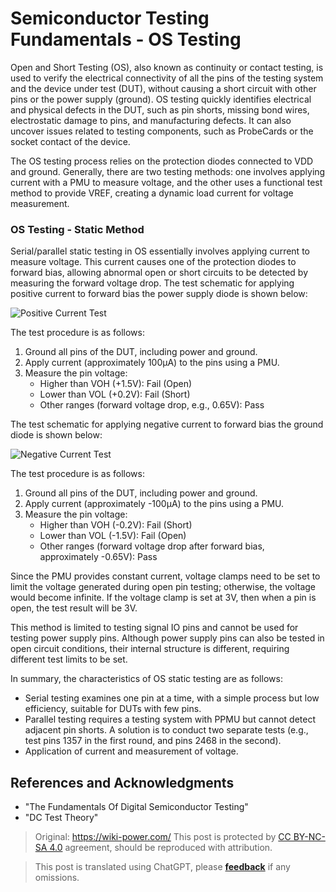 # Semiconductor Testing Fundamentals - OS Testing

Open and Short Testing (OS), also known as continuity or contact testing, is used to verify the electrical connectivity of all the pins of the testing system and the device under test (DUT), without causing a short circuit with other pins or the power supply (ground). OS testing quickly identifies electrical and physical defects in the DUT, such as pin shorts, missing bond wires, electrostatic damage to pins, and manufacturing defects. It can also uncover issues related to testing components, such as ProbeCards or the socket contact of the device.

The OS testing process relies on the protection diodes connected to VDD and ground. Generally, there are two testing methods: one involves applying current with a PMU to measure voltage, and the other uses a functional test method to provide VREF, creating a dynamic load current for voltage measurement.

### OS Testing - Static Method

Serial/parallel static testing in OS essentially involves applying current to measure voltage. This current causes one of the protection diodes to forward bias, allowing abnormal open or short circuits to be detected by measuring the forward voltage drop. The test schematic for applying positive current to forward bias the power supply diode is shown below:

![Positive Current Test](https://img.wiki-power.com/d/wiki-media/img/20220805165031.png)

The test procedure is as follows:

1. Ground all pins of the DUT, including power and ground.
2. Apply current (approximately 100µA) to the pins using a PMU.
3. Measure the pin voltage:
   - Higher than VOH (+1.5V): Fail (Open)
   - Lower than VOL (+0.2V): Fail (Short)
   - Other ranges (forward voltage drop, e.g., 0.65V): Pass

The test schematic for applying negative current to forward bias the ground diode is shown below:

![Negative Current Test](https://img.wiki-power.com/d/wiki-media/img/20220728142155.png)

The test procedure is as follows:

1. Ground all pins of the DUT, including power and ground.
2. Apply current (approximately -100µA) to the pins using a PMU.
3. Measure the pin voltage:
   - Higher than VOH (-0.2V): Fail (Short)
   - Lower than VOL (-1.5V): Fail (Open)
   - Other ranges (forward voltage drop after forward bias, approximately -0.65V): Pass

Since the PMU provides constant current, voltage clamps need to be set to limit the voltage generated during open pin testing; otherwise, the voltage would become infinite. If the voltage clamp is set at 3V, then when a pin is open, the test result will be 3V.

This method is limited to testing signal IO pins and cannot be used for testing power supply pins. Although power supply pins can also be tested in open circuit conditions, their internal structure is different, requiring different test limits to be set.

In summary, the characteristics of OS static testing are as follows:

- Serial testing examines one pin at a time, with a simple process but low efficiency, suitable for DUTs with few pins.
- Parallel testing requires a testing system with PPMU but cannot detect adjacent pin shorts. A solution is to conduct two separate tests (e.g., test pins 1357 in the first round, and pins 2468 in the second).
- Application of current and measurement of voltage.

## References and Acknowledgments

- "The Fundamentals Of Digital Semiconductor Testing"
- "DC Test Theory"

> Original: <https://wiki-power.com/>
> This post is protected by [CC BY-NC-SA 4.0](https://creativecommons.org/licenses/by/4.0/deed.en) agreement, should be reproduced with attribution.

> This post is translated using ChatGPT, please [**feedback**](https://github.com/linyuxuanlin/Wiki_MkDocs/issues/new) if any omissions.